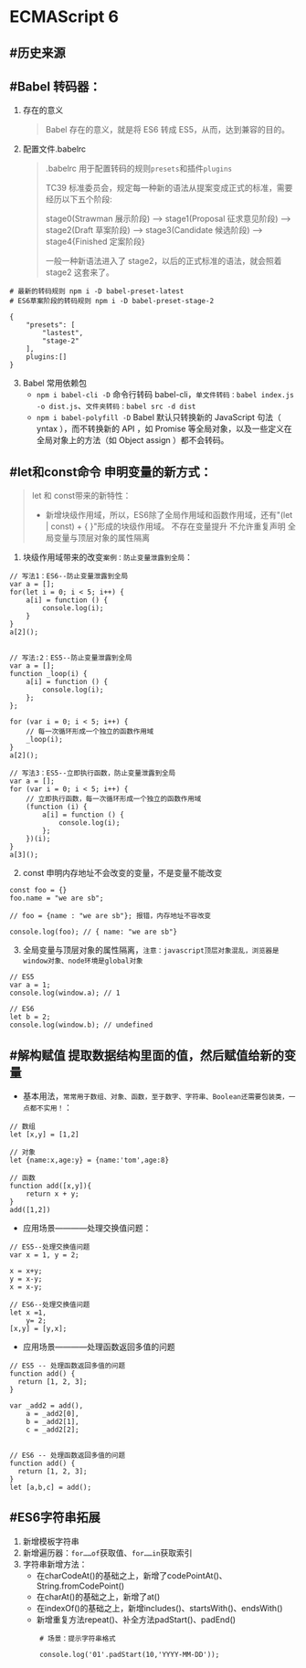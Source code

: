 # ECMAScript 6

## #历史来源

## #Babel 转码器：

1. 存在的意义

    > Babel 存在的意义，就是将 ES6 转成 ES5，从而，达到兼容的目的。

2. 配置文件.babelrc
    > .babelrc 用于配置转码的规则`presets`和插件`plugins`
    >
    > TC39 标准委员会，规定每一种新的语法从提案变成正式的标准，需要经历以下五个阶段:
    >
    > stage0(Strawman 展示阶段) --> stage1(Proposal 征求意见阶段) --> stage2(Draft 草案阶段) --> stage3(Candidate 候选阶段) --> stage4{Finished 定案阶段}
    >
    > 一般一种新语法进入了 stage2，以后的正式标准的语法，就会照着 stage2 这套来了。

```
# 最新的转码规则 npm i -D babel-preset-latest
# ES6草案阶段的转码规则 npm i -D babel-preset-stage-2

{
    "presets": [
        "lastest",
        "stage-2"
    ],
    plugins:[]
}
```

3. Babel 常用依赖包
    - `npm i babel-cli -D` 命令行转码 babel-cli，`单文件转码：babel index.js -o dist.js`、`文件夹转码：babel src -d dist`
    - `npm i babel-polyfill -D` Babel 默认只转换新的 JavaScript 句法（ yntax ），而不转换新的 API ，如 Promise 等全局对象，以及一些定义在全局对象上的方法（如 Object assign ）都不会转码。





## #let和const命令 申明变量的新方式：
> let 和 const带来的新特性：
>
> * 新增块级作用域，所以，ES6除了全局作用域和函数作用域，还有"(let | const) + { }"形成的块级作用域。
> 不存在变量提升
> 不允许重复声明
> 全局变量与顶层对象的属性隔离

1. 块级作用域带来的改变`案例：防止变量泄露到全局`：
```
// 写法1：ES6--防止变量泄露到全局
var a = [];
for(let i = 0; i < 5; i++) {
    a[i] = function () {
        console.log(i);
    }
}
a[2]();


// 写法:2：ES5--防止变量泄露到全局
var a = [];
function _loop(i) {
    a[i] = function () {
        console.log(i);
    };
};

for (var i = 0; i < 5; i++) {
    // 每一次循环形成一个独立的函数作用域
    _loop(i);
}
a[2]();

// 写法3：ES5--立即执行函数，防止变量泄露到全局
var a = [];
for (var i = 0; i < 5; i++) {
    // 立即执行函数，每一次循环形成一个独立的函数作用域
    (function (i) {
        a[i] = function () {
            console.log(i);
        };
    })(i);
}
a[3]();
```


2. const 申明内存地址不会改变的变量，不是变量不能改变
```
const foo = {}
foo.name = "we are sb";

// foo = {name : "we are sb"}; 报错，内存地址不容改变

console.log(foo); // { name: "we are sb"}
```


3. 全局变量与顶层对象的属性隔离，`注意：javascript顶层对象混乱，浏览器是window对象、node环境是global对象`
```
// ES5
var a = 1;
console.log(window.a); // 1

// ES6
let b = 2;
console.log(window.b); // undefined
```





## #解构赋值 提取数据结构里面的值，然后赋值给新的变量

* 基本用法，`常常用于数组、对象、函数，至于数字、字符串、Boolean还需要包装类，一点都不实用！`：
```
// 数组
let [x,y] = [1,2]

// 对象
let {name:x,age:y} = {name:'tom',age:8}

// 函数
function add([x,y]){
    return x + y;
}
add([1,2])
```

* 应用场景————处理交换值问题：
```
// ES5--处理交换值问题
var x = 1, y = 2;

x = x+y;
y = x-y;
x = x-y;

// ES6--处理交换值问题
let x =1,
    y= 2;
[x,y] = [y,x];
```

* 应用场景————处理函数返回多值的问题
```
// ES5 -- 处理函数返回多值的问题
function add() {
  return [1, 2, 3];
}

var _add2 = add(),
    a = _add2[0],
    b = _add2[1],
    c = _add2[2];


// ES6 -- 处理函数返回多值的问题
function add() {
  return [1, 2, 3];
}
let [a,b,c] = add();
```

## #ES6字符串拓展
1. 新增模板字符串
2. 新增遍历器：`for……of`获取值、`for……in`获取索引
3. 字符串新增方法：
    * 在charCodeAt()的基础之上，新增了codePointAt()、String.fromCodePoint()
    * 在charAt()的基础之上，新增了at()
    * 在indexOf()的基础之上，新增includes()、startsWith()、endsWith()
    * 新增重复方法repeat()、补全方法padStart()、padEnd()
    ```
        # 场景：提示字符串格式
        
        console.log('01'.padStart(10,'YYYY-MM-DD'));
    ```